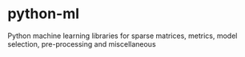 # python-ml
Python machine learning libraries for sparse matrices, metrics, model selection, pre-processing and miscellaneous

